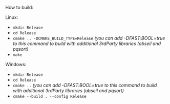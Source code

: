 How to build:

Linux:
- `mkdir Release`
- `cd Release`
- `cmake .. -DCMAKE_BUILD_TYPE=Release` *(you can add -DFAST:BOOL=true to this command to build with additional 3rdParty libraries (abseil and pqsort)*
- `make`

Windows:
- `mkdir Release`
- `cd Release`
- `cmake ..` *(you can add -DFAST:BOOL=true to this command to build with additional 3rdParty libraries (abseil and pqsort)*
- `cmake --build . --config Release`
